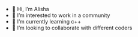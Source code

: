 - 👋 Hi, I’m Alisha
- 👀 I’m interested to work in a community 
- 🌱 I’m currently learning c++
- 💞️ I’m looking to collaborate with different coders

<!---
Alisha-tech12/Alisha-tech12 is a ✨ special ✨ repository because its `README.md` (this file) appears on your GitHub profile.
You can click the Preview link to take a look at your changes.
--->
